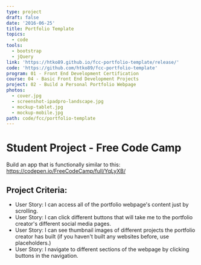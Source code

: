 ```yaml
---
type: project
draft: false
date: '2016-06-25'
title: Portfolio Template
topics:
  - code
tools:
  - bootstrap
  - jQuery
link: 'https://htko89.github.io/fcc-portfolio-template/release/'
code: 'https://github.com/htko89/fcc-portfolio-template'
program: 01 - Front End Development Certification
course: 04 - Basic Front End Development Projects
project: 02 - Build a Personal Portfolio Webpage
photos:
  - cover.jpg
  - screenshot-ipadpro-landscape.jpg
  - mockup-tablet.jpg
  - mockup-mobile.jpg
path: code/fcc/portfolio-template
---
```

# Student Project - Free Code Camp
Build an app that is functionally similar to this: https://codepen.io/FreeCodeCamp/full/YqLyXB/

## Project Criteria:
* User Story: I can access all of the portfolio webpage's content just by scrolling.
* User Story: I can click different buttons that will take me to the portfolio creator's different social media pages.
* User Story: I can see thumbnail images of different projects the portfolio creator has built (if you haven't built any websites before, use placeholders.)
* User Story: I navigate to different sections of the webpage by clicking buttons in the navigation.
